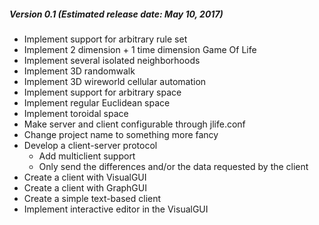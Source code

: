 ##### Version 0.1 (Estimated release date: May 10, 2017)
* Implement support for arbitrary rule set
* Implement 2 dimension + 1 time dimension Game Of Life
* Implement several isolated neighborhoods
* Implement 3D randomwalk
* Implement 3D wireworld cellular automation
* Implement support for arbitrary space
* Implement regular Euclidean space
* Implement toroidal space
* Make server and client configurable through jlife.conf
* Change project name to something more fancy
* Develop a client-server protocol
    * Add multiclient support
    * Only send the differences and/or the data requested
    by the client
* Create a client with VisualGUI
* Create a client with GraphGUI
* Create a simple text-based client
* Implement interactive editor in the VisualGUI